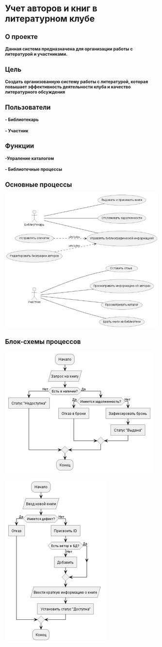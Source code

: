 # Учет авторов и книг в литературном клубе
## О проекте
#### Данная система предназначена для организации работы с литературой и участниками.

## Цель
#### Создать организованную систему работы с литературой, которая повышает эффективность деятельности клуба и качество литературного обсуждения

## Пользователи 
#### - Библиотекарь
#### - Участник

## Функции 
#### -Упраление каталогом
#### - Библиотечные процессы

## Основные процессы
![Основные процессы](https://github.com/tyquipwoowk07-debug/aaa/blob/2f578da6e6502f84daf51782212bdc3da7e4a828/docs/diagr.png)

## Блок-схемы процессов
![Запрос на книгу](https://github.com/tyquipwoowk07-debug/aaa/blob/2f578da6e6502f84daf51782212bdc3da7e4a828/docs/blok.png)

![Ввод новой книги](https://github.com/tyquipwoowk07-debug/aaa/blob/471ec24b051f226212c7c95a3a8ac5b8f61a552a/docs/bloktwo.png)


